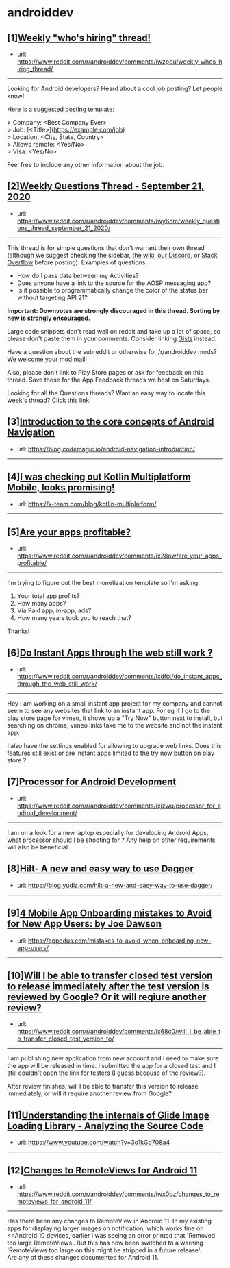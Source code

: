 # androiddev
## [1][Weekly "who's hiring" thread!](https://www.reddit.com/r/androiddev/comments/iwzpbu/weekly_whos_hiring_thread/)
- url: https://www.reddit.com/r/androiddev/comments/iwzpbu/weekly_whos_hiring_thread/
---
Looking for Android developers? Heard about a cool job posting? Let people know!

Here is a suggested posting template:

&gt; Company: &lt;Best Company Ever&gt;  
&gt; Job: [&lt;Title&gt;]\(https://example.com/job)  
&gt; Location: &lt;City, State, Country&gt;  
&gt; Allows remote: &lt;Yes/No&gt;  
&gt; Visa: &lt;Yes/No&gt;  

Feel free to include any other information about the job.
## [2][Weekly Questions Thread - September 21, 2020](https://www.reddit.com/r/androiddev/comments/iwy6cm/weekly_questions_thread_september_21_2020/)
- url: https://www.reddit.com/r/androiddev/comments/iwy6cm/weekly_questions_thread_september_21_2020/
---
This thread is for simple questions that don't warrant their own thread (although we suggest checking the sidebar, [the wiki](http://www.reddit.com/r/androiddev/wiki/), [our Discord](https://discord.gg/D2cNrqX), or [Stack Overflow](http://stackoverflow.com) before posting). Examples of questions:

* How do I pass data between my Activities?
* Does anyone have a link to the source for the AOSP messaging app?
* Is it possible to programmatically change the color of the status bar without targeting API 21?

**Important: Downvotes are strongly discouraged in this thread. Sorting by new is strongly encouraged.**

Large code snippets don't read well on reddit and take up a lot of space, so please don't paste them in your comments. Consider linking [Gists](https://gist.github.com) instead.

Have a question about the subreddit or otherwise for /r/androiddev mods? [We welcome your mod mail!](http://www.reddit.com/message/compose?to=%2Fr%2Fandroiddev)

Also, please don't link to Play Store pages or ask for feedback on this thread. Save those for the App Feedback threads we host on Saturdays.

Looking for all the Questions threads? Want an easy way to locate this week's thread? Click [this link](https://www.reddit.com/r/androiddev/search?q=title%3A%22questions+thread%22+author%3A%22AutoModerator%22&amp;restrict_sr=on&amp;sort=new&amp;t=all)!
## [3][Introduction to the core concepts of Android Navigation](https://www.reddit.com/r/androiddev/comments/ixhxpv/introduction_to_the_core_concepts_of_android/)
- url: https://blog.codemagic.io/android-navigation-introduction/
---

## [4][I was checking out Kotlin Multiplatform Mobile, looks promising!](https://www.reddit.com/r/androiddev/comments/ixjfs0/i_was_checking_out_kotlin_multiplatform_mobile/)
- url: https://x-team.com/blog/kotlin-multiplatform/
---

## [5][Are your apps profitable?](https://www.reddit.com/r/androiddev/comments/ix28ow/are_your_apps_profitable/)
- url: https://www.reddit.com/r/androiddev/comments/ix28ow/are_your_apps_profitable/
---
I'm trying to figure out the best monetization template so I'm asking.

1. Your total app profits? 
2. How many apps? 
3. Via Paid app, in-app, ads?
4. How many years took you to reach that?

Thanks!
## [6][Do Instant Apps through the web still work ?](https://www.reddit.com/r/androiddev/comments/ixdftx/do_instant_apps_through_the_web_still_work/)
- url: https://www.reddit.com/r/androiddev/comments/ixdftx/do_instant_apps_through_the_web_still_work/
---
Hey I am working on a small instant app project for my company and cannot seem to see any websites that link to an instant app. For eg If I go to the play store page for vimeo, it shows up a "Try Now" button next to install, but searching on chrome, vimeo links take me to the website and not the instant app.

I also have the settings enabled for allowing to upgrade web links. Does this features still exist or are instant apps limited to the try now button on play store ?
## [7][Processor for Android Development](https://www.reddit.com/r/androiddev/comments/ixjzwu/processor_for_android_development/)
- url: https://www.reddit.com/r/androiddev/comments/ixjzwu/processor_for_android_development/
---
I am on a look for a new laptop especially for developing Android Apps, what processor should I be shooting for ? Any help on  other requirements will also be beneficial.
## [8][Hilt- A new and easy way to use Dagger](https://www.reddit.com/r/androiddev/comments/ixmqci/hilt_a_new_and_easy_way_to_use_dagger/)
- url: https://blog.yudiz.com/hilt-a-new-and-easy-way-to-use-dagger/
---

## [9][4 Mobile App Onboarding mistakes to Avoid for New App Users: by Joe Dawson](https://www.reddit.com/r/androiddev/comments/ix74ss/4_mobile_app_onboarding_mistakes_to_avoid_for_new/)
- url: https://appedus.com/mistakes-to-avoid-when-onboarding-new-app-users/
---

## [10][Will I be able to transfer closed test version to release immediately after the test version is reviewed by Google? Or it will reqiure another review?](https://www.reddit.com/r/androiddev/comments/ix68c0/will_i_be_able_to_transfer_closed_test_version_to/)
- url: https://www.reddit.com/r/androiddev/comments/ix68c0/will_i_be_able_to_transfer_closed_test_version_to/
---
I am publishing new application from new account and I need to make sure the app will be released in time. I submitted the app for a closed test and I still couldn't open the link for testers (I guess because of the review?).

After review finishes, will I be able to transfer this version to release immediately, or will it require another review from Google?
## [11][Understanding the internals of Glide Image Loading Library - Analyzing the Source Code](https://www.reddit.com/r/androiddev/comments/iwis5d/understanding_the_internals_of_glide_image/)
- url: https://www.youtube.com/watch?v=3o1kGd708a4
---

## [12][Changes to RemoteViews for Android 11](https://www.reddit.com/r/androiddev/comments/iwx0bz/changes_to_remoteviews_for_android_11/)
- url: https://www.reddit.com/r/androiddev/comments/iwx0bz/changes_to_remoteviews_for_android_11/
---
Has there been any changes to RemoteView in Android 11. In my existing apps for displaying larger images on notification, which works fine on &lt;=Android 10 devices, earlier I was seeing an error printed that 'Removed too large RemoteViews'. But this has now been switched to a warning 'RemoteViews too large on this might be stripped in a future release'.  
Are any of these changes documented for Android 11.
